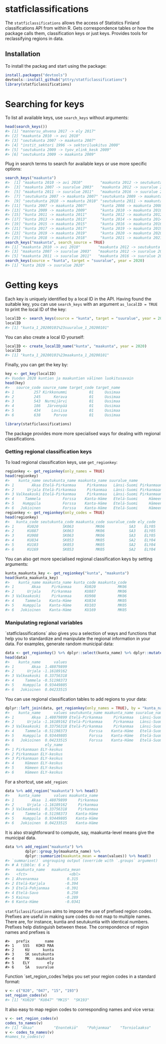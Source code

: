 
<!-- README.md is generated from README.Rmd. Please edit that file -->

# statficlassifications

<!-- badges: start -->

<!-- badges: end -->

The `statficlassifications` allows the access of Statistics Finland
classifications API from within R. Gets correspondence tables or how the
package calls them, classification keys or just keys. Provides tools for
reclassifying regions in data.

## Installation

To install the packag and start using the package:

``` r
install.packages("devtools")
devtools::install_github("pttry/statficlassifications")
library(statficlassifications)
```

# Searching for keys

To list all available keys, use `search_keys` without arguments:

``` r
head(search_keys())
#> [1] "mannersu_ahvena 2017 -> ely 2017"           
#> [2] "maakunta 2010 -> avi 2010"                  
#> [3] "seutukunta 2007 -> maakunta 2007"           
#> [4] "instit_sektori 1996 -> sektoriluokitus 2000"
#> [5] "seutukunta 2009 -> tyov_elink_kesk 2009"    
#> [6] "seutukunta 2009 -> maakunta 2009"
```

Plug in search terms to search for available keys or use more specific
options:

``` r
search_keys("maakunta")
#>  [1] "maakunta 2010 -> avi 2010"        "maakunta 2012 -> seutukunta 2012"
#>  [3] "maakunta 2007 -> suuralue 2003"   "maakunta 2012 -> suuralue 2012"  
#>  [5] "maakunta 2011 -> suuralue 2011"   "maakunta 2016 -> suuralue 2016"  
#>  [7] "seutukunta 2007 -> maakunta 2007" "seutukunta 2009 -> maakunta 2009"
#>  [9] "seutukunta 2010 -> maakunta 2010" "seutukunta 2011 -> maakunta 2011"
#> [11] "kunta 2007 -> maakunta 2007"      "kunta 2008 -> maakunta 2008"     
#> [13] "kunta 2009 -> maakunta 2009"      "kunta 2010 -> maakunta 2010"     
#> [15] "kunta 2011 -> maakunta 2011"      "kunta 2012 -> maakunta 2012"     
#> [17] "kunta 2013 -> maakunta 2013"      "kunta 2014 -> maakunta 2014"     
#> [19] "kunta 2015 -> maakunta 2015"      "kunta 2016 -> maakunta 2016"     
#> [21] "kunta 2017 -> maakunta 2017"      "kunta 2019 -> maakunta 2019"     
#> [23] "kunta 2019 -> maakunta 2019"      "kunta 2020 -> maakunta 2020"     
#> [25] "kunta 2018 -> maakunta 2018"      "kunta 2021 -> maakunta 2021"
search_keys("maakunta", search_source = TRUE)
#> [1] "maakunta 2010 -> avi 2010"        "maakunta 2012 -> seutukunta 2012"
#> [3] "maakunta 2007 -> suuralue 2003"   "maakunta 2012 -> suuralue 2012"  
#> [5] "maakunta 2011 -> suuralue 2011"   "maakunta 2016 -> suuralue 2016"
search_keys(source = "kunta", target = "suuralue", year = 2020)
#> [1] "kunta 2020 -> suuralue 2020"
```

# Getting keys

Each key is uniquely identified by a local ID in the API. Having found
the suitable key, you can use `search_keys` with an argument `as_localID
= TRUE` to print the local ID of the
key:

``` r
localID <- search_keys(source = "kunta", target = "suuralue", year = 2020, as_localID = TRUE)
localID
#> [1] "kunta_1_20200101%23suuralue_1_20200101"
```

You can also create a local ID yourself:

``` r
localID <- create_localID_name("kunta", "maakunta", year = 2020)
localID
#> [1] "kunta_1_20200101%23maakunta_1_20200101"
```

Finally, you can get the key by:

``` r
key <- get_key(localID)
#> Vuoden 2020 kuntien ja maakuntien välinen luokitusavain
head(key)
#>   source_code source_name target_code target_name
#> 1         257 Kirkkonummi          01     Uusimaa
#> 2         245      Kerava          01     Uusimaa
#> 3         543  Nurmijärvi          01     Uusimaa
#> 4         186   Järvenpää          01     Uusimaa
#> 5         434     Loviisa          01     Uusimaa
#> 6         638      Porvoo          01     Uusimaa
```

``` r
library(statficlassifications)
```

The package provides more more specialised ways for dealing with
regional classifications.

### Getting regional classification keys

To load regional classification keys, use `get_regionkey`:

``` r
regionkey <- get_regionkey(only_names = TRUE)
head(regionkey)
#>    kunta_name seutukunta_name maakunta_name suuralue_name              ely_name
#> 1        Akaa Etelä-Pirkanmaa     Pirkanmaa   Länsi-Suomi Pirkanmaan ELY-keskus
#> 2      Urjala Etelä-Pirkanmaa     Pirkanmaa   Länsi-Suomi Pirkanmaan ELY-keskus
#> 3 Valkeakoski Etelä-Pirkanmaa     Pirkanmaa   Länsi-Suomi Pirkanmaan ELY-keskus
#> 4     Tammela          Forssa    Kanta-Häme   Etelä-Suomi     Hämeen ELY-keskus
#> 5    Humppila          Forssa    Kanta-Häme   Etelä-Suomi     Hämeen ELY-keskus
#> 6   Jokioinen          Forssa    Kanta-Häme   Etelä-Suomi     Hämeen ELY-keskus
regionkey <- get_regionkey(only_codes = TRUE)
head(regionkey)
#>   kunta_code seutukunta_code maakunta_code suuralue_code ely_code
#> 1      KU020           SK063          MK06           SA3    ELY05
#> 2      KU887           SK063          MK06           SA3    ELY05
#> 3      KU908           SK063          MK06           SA3    ELY05
#> 4      KU834           SK053          MK05           SA2    ELY04
#> 5      KU103           SK053          MK05           SA2    ELY04
#> 6      KU169           SK053          MK05           SA2    ELY04
```

You can also get more specialised regional classification keys by
setting arguments:

``` r
kunta_maakunta_key <- get_regionkey("kunta", "maakunta")
head(kunta_maakunta_key)
#>    kunta_name maakunta_name kunta_code maakunta_code
#> 1        Akaa     Pirkanmaa      KU020          MK06
#> 2      Urjala     Pirkanmaa      KU887          MK06
#> 3 Valkeakoski     Pirkanmaa      KU908          MK06
#> 4     Tammela    Kanta-Häme      KU834          MK05
#> 5    Humppila    Kanta-Häme      KU103          MK05
#> 6   Jokioinen    Kanta-Häme      KU169          MK05
```

### Manipulating regional variables

´statficlassifications´ also gives you a selection of ways and functions
that help you to standardize and manipulate the regional information in
your data. For examples, generate random municipal
data:

``` r
data <- get_regionkey() %>% dplyr::select(kunta_name) %>% dplyr::mutate(values = rnorm(dplyr::n()))
head(data)
#>    kunta_name      values
#> 1        Akaa  1.48079899
#> 2      Urjala -1.16189162
#> 3 Valkeakoski  0.33756318
#> 4     Tammela -0.51198373
#> 5    Humppila  0.93449805
#> 6   Jokioinen  0.04233515
```

You can use regional classification tables to add regions to your
data:

``` r
dplyr::left_join(data, get_regionkey(only_names = TRUE), by = "kunta_name") %>% head()
#>    kunta_name      values seutukunta_name maakunta_name suuralue_name
#> 1        Akaa  1.48079899 Etelä-Pirkanmaa     Pirkanmaa   Länsi-Suomi
#> 2      Urjala -1.16189162 Etelä-Pirkanmaa     Pirkanmaa   Länsi-Suomi
#> 3 Valkeakoski  0.33756318 Etelä-Pirkanmaa     Pirkanmaa   Länsi-Suomi
#> 4     Tammela -0.51198373          Forssa    Kanta-Häme   Etelä-Suomi
#> 5    Humppila  0.93449805          Forssa    Kanta-Häme   Etelä-Suomi
#> 6   Jokioinen  0.04233515          Forssa    Kanta-Häme   Etelä-Suomi
#>                ely_name
#> 1 Pirkanmaan ELY-keskus
#> 2 Pirkanmaan ELY-keskus
#> 3 Pirkanmaan ELY-keskus
#> 4     Hämeen ELY-keskus
#> 5     Hämeen ELY-keskus
#> 6     Hämeen ELY-keskus
```

For a shortcut, use `add_region`:

``` r
data %>% add_region("maakunta") %>% head()
#>    kunta_name      values maakunta_name
#> 1        Akaa  1.48079899     Pirkanmaa
#> 2      Urjala -1.16189162     Pirkanmaa
#> 3 Valkeakoski  0.33756318     Pirkanmaa
#> 4     Tammela -0.51198373    Kanta-Häme
#> 5    Humppila  0.93449805    Kanta-Häme
#> 6   Jokioinen  0.04233515    Kanta-Häme
```

It is also straightforward to compute, say, maakunta-level means give
the municipal data.

``` r
data %>% add_region("maakunta") %>% 
         dplyr::group_by(maakunta_name) %>%
         dplyr::summarize(maakunta_mean = mean(values)) %>% head()
#> `summarise()` ungrouping output (override with `.groups` argument)
#> # A tibble: 6 x 2
#>   maakunta_name   maakunta_mean
#>   <fct>                   <dbl>
#> 1 Ahvenanmaa             0.315 
#> 2 Etelä-Karjala         -0.394 
#> 3 Etelä-Pohjanmaa       -0.391 
#> 4 Etelä-Savo             0.250 
#> 5 Kainuu                -0.289 
#> 6 Kanta-Häme            -0.0341
```

`statficlassifications` aims to impose the use of prefixed region codes.
Prefixes are useful in making sure codes do not map to multiple names.
There are, for instance, kuntia and seutukuntia with identical numbers.
Prefixes help distinguish between these. The correpondence of region
names and prefixes is

    #>   prefix       name
    #> 1    SSS   KOKO MAA
    #> 2     KU      kunta
    #> 3     SK seutukunta
    #> 4     MK   maakunta
    #> 5    ELY        ely
    #> 6     SA   suuralue

Function ´set\_region\_codes´helps you set your region codes in a
standard format:

``` r
v <- c("020", "047", "15", "193")
set_region_codes(v)
#> [1] "KU020" "KU047" "MK15"  "SK193"
```

It also easy to map region codes to corresponding names and vice versa:

``` r
v <- set_region_codes(v)
codes_to_names(v)
#> [1] "Akaa"         "Enontekiö"    "Pohjanmaa"    "Torniolaakso"
v <- codes_to_names(v)
#names_to_codes(v)
```
